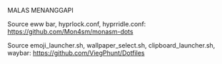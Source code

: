 MALAS MENANGGAPI

Source eww bar, hyprlock.conf, hyprridle.conf: https://github.com/Mon4sm/monasm-dots

Source emoji_launcher.sh, wallpaper_select.sh, clipboard_launcher.sh, waybar:  https://github.com/ViegPhunt/Dotfiles
